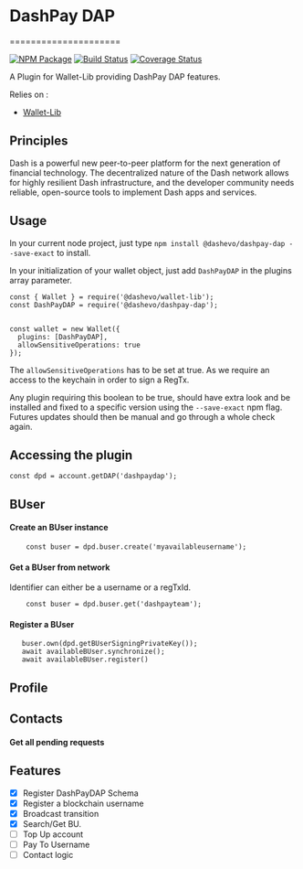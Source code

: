 # DashPay DAP
=====================

[![NPM Package](https://img.shields.io/npm/v/@dashevo/dashpay-dap.svg?style=flat-square)](https://www.npmjs.org/package/@dashevo/dashpay-dap)
[![Build Status](https://img.shields.io/travis/dashevo/dashpay-dap.svg?branch=master&style=flat-square)](https://travis-ci.org/dashevo/dashpay-dap)
[![Coverage Status](https://img.shields.io/coveralls/dashevo/dashpay-dap.svg?style=flat-square)](https://coveralls.io/github/dashevo/dashpay-dap?branch=master)

A Plugin for Wallet-Lib providing DashPay DAP features.

Relies on :
- [Wallet-Lib](https://github.com/dashevo/wallet-lib)

## Principles

Dash is a powerful new peer-to-peer platform for the next generation of financial technology. The decentralized nature of the Dash network allows for highly resilient Dash infrastructure, and the developer community needs reliable, open-source tools to implement Dash apps and services.

## Usage

In your current node project, just type `npm install @dashevo/dashpay-dap --save-exact` to install.

In your initialization of your wallet object, just add `DashPayDAP` in the plugins array parameter.

```
const { Wallet } = require('@dashevo/wallet-lib');
const DashPayDAP = require('@dashevo/dashpay-dap');


const wallet = new Wallet({
  plugins: [DashPayDAP],
  allowSensitiveOperations: true
});
```

The `allowSensitiveOperations` has to be set at true. As we require an access to
the keychain in order to sign a RegTx.

Any plugin requiring this boolean to be true, should have extra look and be installed and fixed to a specific version using the `--save-exact` npm flag.
Futures updates should then be manual and go through a whole check again.

## Accessing the plugin 

`const dpd = account.getDAP('dashpaydap');`

## BUser

#### Create an BUser instance
```
    const buser = dpd.buser.create('myavailableusername');
```

#### Get a BUser from network

Identifier can either be a username or a regTxId.
```
    const buser = dpd.buser.get('dashpayteam');
```

#### Register a BUser

```
   buser.own(dpd.getBUserSigningPrivateKey());
   await availableBUser.synchronize();
   await availableBUser.register()
```

## Profile

## Contacts

#### Get all pending requests


## Features

- [X] Register DashPayDAP Schema
- [X] Register a blockchain username
- [X] Broadcast transition
- [X] Search/Get BU.
- [ ] Top Up account
- [ ] Pay To Username
- [ ] Contact logic
